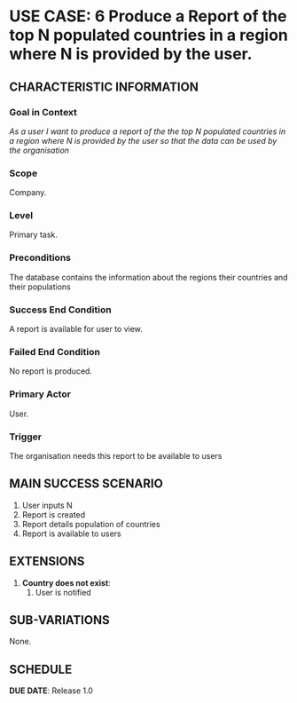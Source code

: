 # USE CASE: 6 Produce a Report of the top N populated countries in a region where N is provided by the user.


## CHARACTERISTIC INFORMATION

### Goal in Context

*As a user I want to produce a report of the the top N populated countries in a region where N is provided by the user so that the data can be used by the organisation*

### Scope

Company.

### Level

Primary task.

### Preconditions

The database contains the information about the regions their countries and their populations

### Success End Condition

A report is available for user to view.

### Failed End Condition

No report is produced.

### Primary Actor

User.

### Trigger

The organisation needs this report to be available to users

## MAIN SUCCESS SCENARIO

1. User inputs N
2. Report is created
3. Report details population of countries
4. Report is available to users

## EXTENSIONS

1. **Country does not exist**:
    1. User is notified

## SUB-VARIATIONS

None.

## SCHEDULE

**DUE DATE**: Release 1.0